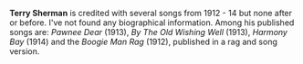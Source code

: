 
**Terry Sherman** is credited with several songs from 1912 - 14 but none after or before. I've not found any biographical information. Among his published songs are: *Pawnee Dear* (1913), *By The Old Wishing Well* (1913), *Harmony Bay* (1914) and the *Boogie Man Rag* (1912), published in a rag and song version.



 